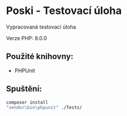 # Poski - Testovací úloha
Vypracovaná testovací úloha

Verze PHP: 8.0.0

## Použité knihovny:
- PHPUnit

## Spuštění:
```cmd
composer install
"vendor\bin\phpunit" ./Tests/
```
